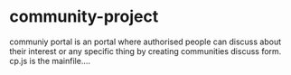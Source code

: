 # community-project
communiy portal is an portal where authorised people can discuss about their interest or any specific thing by creating communities discuss form.
cp.js is the mainfile....
